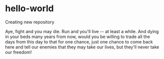 # hello-world
Creating new repository

Aye, fight and you may die. Run and you'll live -- at least a while. And dying in your beds many years from now, would you be willing to trade all the days from this day to that for one chance, just one chance to come back here and tell our enemies that they may take our lives, but they'll never take our freedom!

